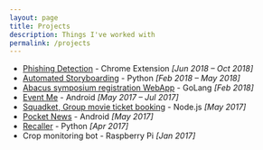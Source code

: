 ```yaml
---
layout: page
title: Projects
description: Things I've worked with
permalink: /projects
---
```



- [Phishing Detection](https://github.com/picopalette/phishing-detection-plugin) - Chrome Extension <span>*[Jun 2018 – Oct 2018]*</span>  
- [Automated Storyboarding](https://github.com/realramkumar/storyboarding) - Python <span>*[Feb 2018 – May 2018]*</span>  
- [Abacus symposium registration WebApp](https://github.com/realramkumar/abacus-backend) - GoLang <span>*[Feb 2018]*</span>  
- [Event Me](https://github.com/picopalette/event-me) - Android <span>*[May 2017 – Jul 2017]*</span>  
- [Squadket, Group movie ticket booking]() - Node.js <span>*[May 2017]*</span>  
- [Pocket News](https://play.google.com/store/apps/details?id=com.geek.holmesvinn.pocketnews) - Android <span>*[May 2017]*</span>  
- [Recaller](https://github.com/realramkumar/recaller-python) - Python <span>*[Apr 2017]*</span>  
- Crop monitoring bot - Raspberry Pi <span>*[Jan 2017]*</span>
